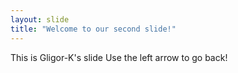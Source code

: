 ```yaml
---
layout: slide
title: "Welcome to our second slide!"
---
```

This is Gligor-K's slide
Use the left arrow to go back!